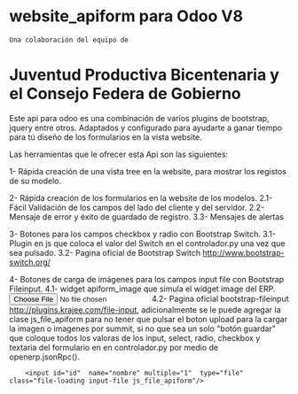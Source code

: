 website_apiform para Odoo V8
====================
    Una colaboración del equipo de
Juventud Productiva Bicentenaria y el Consejo Federa de Gobierno
=========================

Este api para odoo es una combinación de varios plugins de bootstrap, jquery 
entre otros. Adaptados y configurado para ayudarte a ganar tiempo para tú diseño
de los formularios en la vista website. 


Las herramientas que le ofrecer  esta Api son las siguientes:

1- Rápida creación de una vista tree en la website, para mostrar los registos de su modelo. 

2- Rápida creación de los formularios en la website de los modelos.
    2.1- Fácil Validación de los campos del lado del cliente y del servidor.
    2.2- Mensaje de error y éxito de guardado de registro.
    3.3- Mensajes de alertas 

3- Botones para los campos checkbox y radio con Bootstrap Switch.
    3.1- Plugin en js que coloca el valor del Switch en el controlador.py una vez que sea pulsado.
    3.2- Pagina oficial de Bootstrap Switch http://www.bootstrap-switch.org/

4- Botones de carga de imágenes para los campos input file con Bootstrap Fileinput.
    4.1- widget apiform_image que simula el widget image del ERP.
        <input type="file" id="image1"  class="img-responsive" name="image"  widget="apiform_image" />
    4.2- Pagina oficial bootstrap-fileinput http://plugins.krajee.com/file-input, adicionalmente se le puede agregar
        la clase js_file_apiform para no tener que pulsar el boton upload para la cargar la imagen o imagenes por summit, 
        si no que sea un solo "botón guardar" que coloque todos los valoras de los input, select, radio, checkbox y textaria
        del formulario en en controlador.py por medio de openerp.jsonRpc().
         
        <input id="id"  name="nombre" multiple="1"  type="file" class="file-loading input-file js_file_apiform"/>

